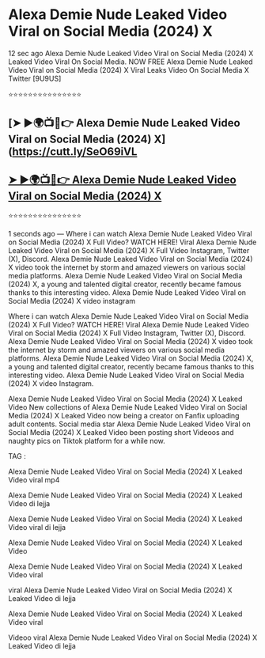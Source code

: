﻿# Alexa Demie Nude Leaked Video Viral on Social Media (2024) X



12 sec ago Alexa Demie Nude Leaked Video Viral on Social Media (2024) X Leaked Video Viral On Social Media. NOW FREE Alexa Demie Nude Leaked Video Viral on Social Media (2024) X Viral Leaks Video On Social Media X Twitter [9U9US]

⭐⭐⭐⭐⭐⭐⭐⭐⭐⭐⭐⭐⭐⭐⭐

## [➤ ►🌍📺📱👉 Alexa Demie Nude Leaked Video Viral on Social Media (2024) X](https://cutt.ly/SeO69iVL

## [➤ ►🌍📺📱👉 Alexa Demie Nude Leaked Video Viral on Social Media (2024) X](https://cutt.ly/SeO69iVL)


⭐⭐⭐⭐⭐⭐⭐⭐⭐⭐⭐⭐⭐⭐⭐



1 seconds ago — Where i can watch Alexa Demie Nude Leaked Video Viral on Social Media (2024) X Full Video? WATCH HERE! Viral Alexa Demie Nude Leaked Video Viral on Social Media (2024) X Full Video Instagram, Twitter (X), Discord. Alexa Demie Nude Leaked Video Viral on Social Media (2024) X video took the internet by storm and amazed viewers on various social media platforms. Alexa Demie Nude Leaked Video Viral on Social Media (2024) X, a young and talented digital creator, recently became famous thanks to this interesting video. Alexa Demie Nude Leaked Video Viral on Social Media (2024) X video instagram

Where i can watch Alexa Demie Nude Leaked Video Viral on Social Media (2024) X Full Video? WATCH HERE! Viral Alexa Demie Nude Leaked Video Viral on Social Media (2024) X Full Video Instagram, Twitter (X), Discord. Alexa Demie Nude Leaked Video Viral on Social Media (2024) X video took the internet by storm and amazed viewers on various social media platforms. Alexa Demie Nude Leaked Video Viral on Social Media (2024) X, a young and talented digital creator, recently became famous thanks to this interesting video. Alexa Demie Nude Leaked Video Viral on Social Media (2024) X video Instagram.

Alexa Demie Nude Leaked Video Viral on Social Media (2024) X Leaked Video New collections of Alexa Demie Nude Leaked Video Viral on Social Media (2024) X Leaked Video now being a creator on Fanfix uploading adult contents. Social media star Alexa Demie Nude Leaked Video Viral on Social Media (2024) X Leaked Video been posting short Videoos and naughty pics on Tiktok platform for a while now.

TAG :

 

Alexa Demie Nude Leaked Video Viral on Social Media (2024) X Leaked Video viral mp4

 

Alexa Demie Nude Leaked Video Viral on Social Media (2024) X Leaked Video di lejja

 

Alexa Demie Nude Leaked Video Viral on Social Media (2024) X Leaked Video viral di lejja

 

Alexa Demie Nude Leaked Video Viral on Social Media (2024) X Leaked Video

 

Alexa Demie Nude Leaked Video Viral on Social Media (2024) X Leaked Video viral

 

viral Alexa Demie Nude Leaked Video Viral on Social Media (2024) X Leaked Video di lejja

 

Alexa Demie Nude Leaked Video Viral on Social Media (2024) X Leaked Video viral

 

Videoo viral Alexa Demie Nude Leaked Video Viral on Social Media (2024) X Leaked Video di lejja